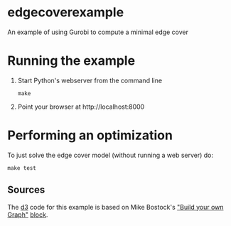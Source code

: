 # edgecoverexample
An example of using Gurobi to compute a minimal edge cover


# Running the example

1. Start Python's webserver from the command line
    ```
    make
    ```

2. Point your browser at http://localhost:8000


# Performing an optimization

To just solve the edge cover model (without running a web server) do:

```
make test
```

## Sources

The [d3][3] code for this example is based on Mike Bostock's ["Build your own Graph"][1] [block][2].

[1]: http://bl.ocks.org/mbostock/929623
[2]: http://bl.ocks.org/mbostock
[3]: http://d3js.org